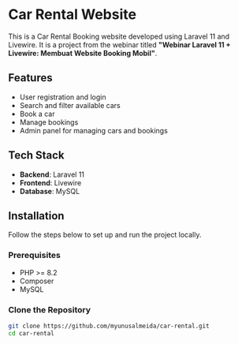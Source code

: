 # Car Rental Website

This is a Car Rental Booking website developed using Laravel 11 and Livewire. It is a project from the webinar titled **"Webinar Laravel 11 + Livewire: Membuat Website Booking Mobil"**.

## Features

-   User registration and login
-   Search and filter available cars
-   Book a car
-   Manage bookings
-   Admin panel for managing cars and bookings

## Tech Stack

-   **Backend**: Laravel 11
-   **Frontend**: Livewire
-   **Database**: MySQL

## Installation

Follow the steps below to set up and run the project locally.

### Prerequisites

-   PHP >= 8.2
-   Composer
-   MySQL

### Clone the Repository

```bash
git clone https://github.com/myunusalmeida/car-rental.git
cd car-rental
```
